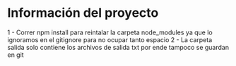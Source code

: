 # Información del proyecto

1 - Correr npm install para reintalar la carpeta node_modules ya que lo ignoramos en el gitignore para no ocupar tanto espacio
2 - La carpeta salida solo contiene los archivos de salida txt por ende tampoco se guardan en git